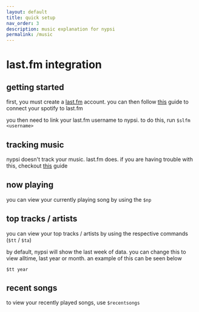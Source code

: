 ```yaml
---
layout: default
title: quick setup
nav_order: 3
description: music explanation for nypsi
permalink: /music
---
```


# last.fm integration

## getting started

first, you must create a [last.fm](https://last.fm) account. you can then follow
[this](https://community.spotify.com/t5/FAQs/How-can-I-connect-Spotify-to-Last-fm/ta-p/4795301) guide to connect your spotify
to last.fm

you then need to link your last.fm username to nypsi. to do this, run `$slfm <username>`

## tracking music

nypsi doesn't track your music. last.fm does. if you are having trouble with this, checkout
[this](https://support.last.fm/t/spotify-has-stopped-scrobbling-what-can-i-do/3184) guide

## now playing

you can view your currently playing song by using the `$np`

## top tracks / artists

you can view your top tracks / artists by using the respective commands (`$tt` / `$ta`)

by default, nypsi will show the last week of data. you can change this to view alltime, last year or month. an example of
this can be seen below

`$tt year`

## recent songs

to view your recently played songs, use `$recentsongs`
